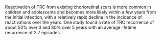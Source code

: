 Reactivation of TRC from existing chorioretinal scars is more common in children and adolescents and becomes more likely within a few years from the initial infection, with a relatively rapid decline in the incidence of reactivations over the years. One study found a rate of TRC recurrence of about 50% over 3 and 80% over 5 years with an average lifetime recurrence of 2.7 episodes